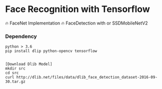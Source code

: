 # Face Recognition with Tensorflow
🔥 FaceNet Implementation 
🔥 FaceDetection with or SSDMobileNetV2

### Dependency 
```
python > 3.6
pip install dlip python-opencv tensorflow 
```

```

[Download Dlib Model]
mkdir src
cd src
curl http://dlib.net/files/data/dlib_face_detection_dataset-2016-09-30.tar.gz
```